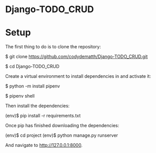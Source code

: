 # Django-TODO_CRUD
# Setup

The first thing to do is to clone the repository:

$ git clone https://github.com/codydematth/Django-TODO_CRUD.git

$ cd Django-TODO_CRUD

Create a virtual environment to install dependencies in and activate it:

$ python -m install pipenv

$ pipenv shell

Then install the dependencies:

(env)$ pip install -r requirements.txt

Once pip has finished downloading the dependencies:

(env)$ cd project
(env)$ python manage.py runserver

And navigate to http://127.0.0.1:8000.
